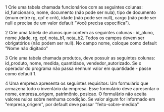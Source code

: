 1 Crie uma tabela chamada funcionários com as seguintes colunas: id_funcionario, nome, documento (não pode ser nula), tipo de documento (enum entre rg, cpf e cnh),
idade (não pode ser null), cargo (não pode ser null e precisa de um valor default "Você precisa especifica"). 

2 Crie uma tabela de alunos que contem as seguintes colunas : id_aluno, nome ,idade, rg, cpf, nota_b1, nota_b2. Todos os campos devem ser obrigatórios (não 
podem ser null). No campo nome, coloque como default "Nome não digitado"

3 Crie uma tabela chamada produtos, deve possuir as seguintes colunas: id_produto, nome, medida, quantidade, vendedor_autorizado. Se o operador do programa
não passa nenhum valor em quantidade - passe como default 1.

4 Uma empresa apresenta os seguintes requisitos: Um formulário que armazena todo o inventário da empresa. Esse formulário deve apresentar o nome, empresa_origem, 
patrimônio, posicao. O formulário não aceita valores nulos sobre nenhuma condição. Se valor algum for informado em "empresa_origem", por default deve passar "feito-sobre-medida"
